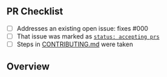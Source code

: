 <!-- 👋 Hi, thanks for sending a PR to SquiggleConf! 💖.
Please fill out all fields below and make sure each item is true and [x] checked.
Otherwise we may not be able to review your PR. -->

## PR Checklist

- [ ] Addresses an existing open issue: fixes #000
- [ ] That issue was marked as [`status: accepting prs`](https://github.com/SquiggleTools/SquiggleConf2024/issues?q=is%3Aopen+is%3Aissue+label%3A%22status%3A+accepting+prs%22)
- [ ] Steps in [CONTRIBUTING.md](https://github.com/SquiggleTools/SquiggleConf2024/blob/main/.github/CONTRIBUTING.md) were taken

## Overview

<!-- Description of what is changed and how the code change does that. -->
